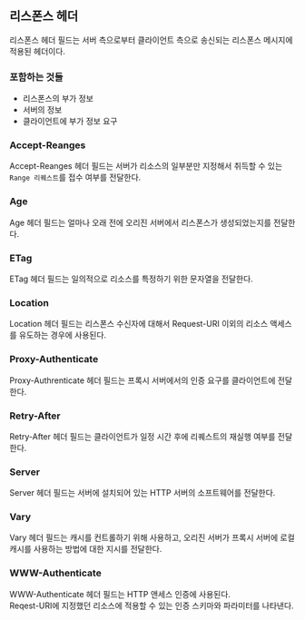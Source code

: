 ## 리스폰스 헤더

리스폰스 헤더 필드는 서버 측으로부터 클라이언트 측으로 송신되는 리스폰스 메시지에 적용된 헤더이다.

### 포함하는 것들

- 리스폰스의 부가 정보
- 서버의 정보
- 클라이언트에 부가 정보 요구

### Accept-Reanges

Accept-Reanges 헤더 필드는 서버가 리소스의 일부분만 지정해서 취득할 수 있는 `Range 리퀘스트`를 접수 여부를 전달한다.

### Age

Age 헤더 필드는 얼마나 오래 전에 오리진 서버에서 리스폰스가 생성되었는지를 전달한다.

### ETag

ETag 헤더 필드는 일의적으로 리소스를 특정하기 위한 문자열을 전달한다.


### Location

Location 헤더 필드는 리스폰스 수신자에 대해서 Request-URI 이외의 리소스 액세스를 유도하는 경우에 사용된다.

### Proxy-Authenticate

Proxy-Authrenticate 헤더 필드는 프록시 서버에서의 인증 요구를 클라이언트에 전달한다.

### Retry-After

Retry-After 헤더 필드는 클라이언트가 일정 시간 후에 리퀘스트의 재실행 여부를 전달한다.

### Server

Server 헤더 필드는 서버에 설치되어 있는 HTTP 서버의 소프트웨어를 전달한다.

### Vary

Vary 헤더 필드는 캐시를 컨트롤하기 위해 사용하고, 오리진 서버가 프록시 서버에 로컬 캐시를 사용하는 방법에 대한 지시를 전달한다.

### WWW-Authenticate

WWW-Authenticate 헤더 필드는 HTTP 앤세스 인증에 사용된다.   
Reqest-URI에 지정했던 리소스에 적용할 수 있는 인증 스키마와 파라미터를 나타낸다.